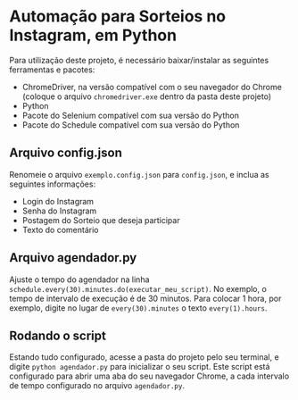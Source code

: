 # Automação para Sorteios no Instagram, em Python

Para utilização deste projeto, é necessário baixar/instalar as seguintes ferramentas e pacotes:

- ChromeDriver, na versão compatível com o seu navegador do Chrome (coloque o arquivo `chromedriver.exe` dentro da pasta deste projeto)
- Python
- Pacote do Selenium compatível com sua versão do Python
- Pacote do Schedule compatível com sua versão do Python

## Arquivo config.json

Renomeie o arquivo `exemplo.config.json` para `config.json`, e inclua as seguintes informações:
- Login do Instagram
- Senha do Instagram
- Postagem do Sorteio que deseja participar
- Texto do comentário

## Arquivo agendador.py

Ajuste o tempo do agendador na linha `schedule.every(30).minutes.do(executar_meu_script)`.
No exemplo, o tempo de intervalo de execução é de 30 minutos. Para colocar 1 hora, por exemplo, digite no lugar de `every(30).minutes` o texto `every(1).hours`.

## Rodando o script
Estando tudo configurado, acesse a pasta do projeto pelo seu terminal, e digite `python agendador.py` para inicializar o seu script.
Este script está configurado para abrir uma aba do seu navegador Chrome, a cada intervalo de tempo configurado no arquivo `agendador.py`.